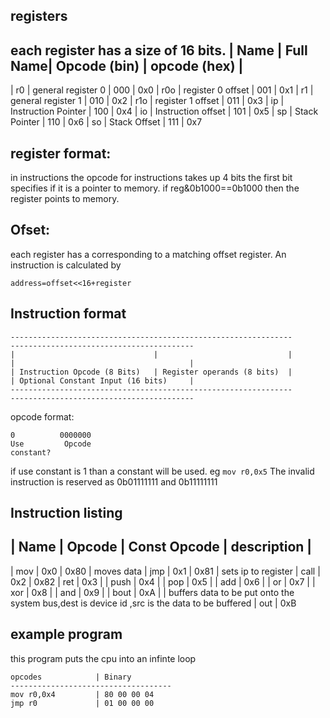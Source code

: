 ## registers
each register has a size of 16 bits.
| Name | Full Name| Opcode (bin)   | opcode (hex) |
---------------------------------------------------
| r0   | general register 0  | 000 | 0x0
| r0o  | register 0 offset   | 001 | 0x1
| r1   | general register 1  | 010 | 0x2
| r1o  | register 1 offset   | 011 | 0x3
| ip   | Instruction Pointer | 100 | 0x4
| io   | Instruction offset  | 101 | 0x5
| sp   | Stack Pointer       | 110 | 0x6
| so   | Stack Offset        | 111 | 0x7
## register format:
in instructions the opcode for instructions takes up 4 bits
the first bit specifies if it is a pointer to memory.
if reg&0b1000==0b1000 then the register points to memory.
## Ofset:
each register has a corresponding to a matching 
offset register. An instruction is calculated by
```
address=offset<<16+register
```
## Instruction format
```
---------------------------------------------------------------       -----------------------------------------
|                               |                             |       |                                       |
| Instruction Opcode (8 Bits)   | Register operands (8 bits)  |       | Optional Constant Input (16 bits)     |
---------------------------------------------------------------       -----------------------------------------
```

opcode format:
```
0          0000000
Use         Opcode
constant?
```
if use constant is 1 than a constant will be used. eg ```mov r0,0x5```
The invalid instruction is reserved as 0b01111111 and 0b11111111
## Instruction listing
| Name    | Opcode | Const Opcode |  description   |
-------------------------------------
| mov     | 0x0    | 0x80         | moves data
| jmp     | 0x1    | 0x81         | sets ip to register
| call    | 0x2    | 0x82
| ret     | 0x3    |
| push    | 0x4    |
| pop     | 0x5    |
| add     | 0x6    |
| or      | 0x7    |
| xor     | 0x8    |
| and     | 0x9    |
| bout    | 0xA    | | buffers data to be put onto the system bus,dest is device id ,src is the data to be buffered
| out     | 0xB

## example program
this program puts the cpu into an infinte loop


```
opcodes            | Binary
------------------------------------
mov r0,0x4         | 80 00 00 04
jmp r0             | 01 00 00 00

```
